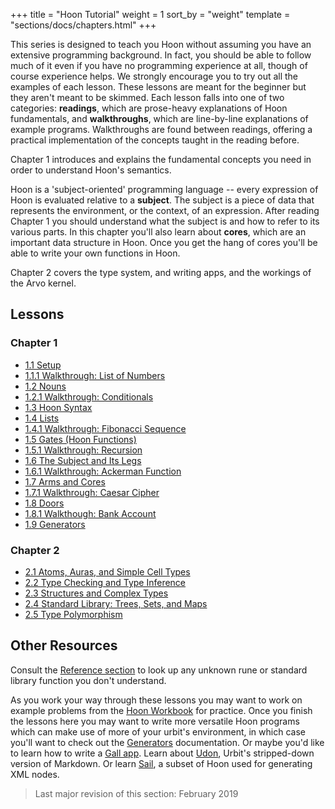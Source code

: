 +++
title = "Hoon Tutorial"
weight = 1
sort_by = "weight"
template = "sections/docs/chapters.html"
+++

This series is designed to teach you Hoon without assuming you have an extensive programming background.  In fact, you should be able to follow much of it even if you have no programming experience at all, though of course experience helps.  We strongly encourage you to try out all the examples of each lesson.  These lessons are meant for the beginner but they aren't meant to be skimmed. Each lesson falls into one of two categories: **readings**, which are prose-heavy explanations of Hoon fundamentals, and **walkthroughs**, which are line-by-line explanations of example programs. Walkthroughs are found between readings, offering a practical implementation of the concepts taught in the reading before.

Chapter 1 introduces and explains the fundamental concepts you need in order to understand Hoon's semantics.

Hoon is a 'subject-oriented' programming language -- every expression of Hoon is evaluated relative to a **subject**.  The subject is a piece of data that represents the environment, or the context, of an expression.  After reading Chapter 1 you should understand what the subject is and how to refer to its various parts.  In this chapter you'll also learn about **cores**, which are an important data structure in Hoon.  Once you get the hang of cores you'll be able to write your own functions in Hoon.

Chapter 2 covers the type system, and writing apps, and the workings of the Arvo kernel.


## Lessons

### Chapter 1

- [1.1 Setup](setup)
- [1.1.1 Walkthrough: List of Numbers](list-of-numbers)
- [1.2 Nouns](nouns)
- [1.2.1 Walkthrough: Conditionals](conditionals)
- [1.3 Hoon Syntax](hoon-syntax)
- [1.4 Lists](lists)
- [1.4.1 Walkthrough: Fibonacci Sequence](fibonacci)
- [1.5 Gates (Hoon Functions)](gates)
- [1.5.1 Walkthrough: Recursion](recursion)
- [1.6 The Subject and Its Legs](the-subject-and-its-legs)
- [1.6.1 Walkthrough: Ackerman Function](ackermann)
- [1.7 Arms and Cores](arms-and-cores)
- [1.7.1 Walkthrough: Caesar Cipher](caesar)
- [1.8 Doors](doors)
- [1.8.1 Walkthough: Bank Account](bank-account)
- [1.9 Generators](generators)

### Chapter 2

- [2.1 Atoms, Auras, and Simple Cell Types](atoms-auras-and-simple-cell-types)
- [2.2 Type Checking and Type Inference](type-checking-and-type-inference)
- [2.3 Structures and Complex Types](structures-and-complex-types)
- [2.4 Standard Library: Trees, Sets, and Maps](trees-sets-and-maps)
- [2.5 Type Polymorphism](type-polymorphism)

## Other Resources

Consult the [Reference section](@/docs/reference/_index.md) to look up any unknown rune or standard library function you don't understand.

As you work your way through these lessons you may want to work on example problems from the [Hoon Workbook](@/docs/learn/hoon/workbook/_index.md) for practice.  Once you finish the lessons here you may want to write more versatile Hoon programs which can make use of more of your urbit's environment, in which case you'll want to check out the [Generators](@/docs/learn/hoon/hoon-tutorial/generators.md) documentation.  Or maybe you'd like to learn how to write a [Gall app](content/docs/learn/arvo/gall.md).  Learn about [Udon](@/docs/using/sail-and-udon.md), Urbit's stripped-down version of Markdown.  Or learn [Sail](@/docs/using/sail-and-udon.md), a subset of Hoon used for generating XML nodes.


> Last major revision of this section: February 2019
